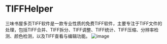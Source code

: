 # TIFFHelper
三味书屋多页TIFF软件是一款专业性质的免费TIFF软件，主要专注于TIFF文件的处理，包括TIFF合并、TIFF拆分、TIFF调整、TIFF统计、TIFF压缩、分辨率检测、颜色检测，以及TIFF查看与编辑功能。
![image](https://github.com/user-attachments/assets/c929dfb6-6232-421c-9044-f59a9a2039b8)
